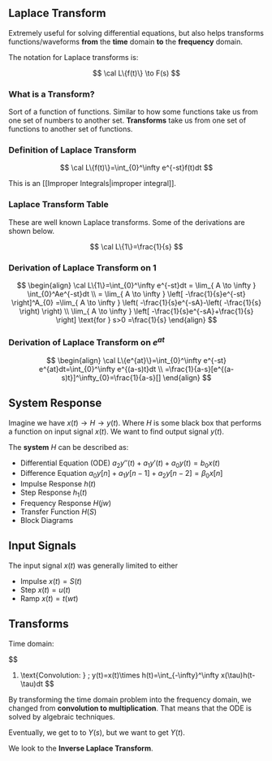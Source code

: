 
## Laplace Transform

Extremely useful for solving differential equations, but also helps transforms functions/waveforms **from** the **time** domain **to** the **frequency** domain.

The notation for Laplace transforms is:

$$
\cal L\{f(t)\} \to F(s)
$$

### What is a Transform?

Sort of a function of functions. Similar to how some functions take us from one set of numbers to another set. **Transforms** take us from one set of functions to another set of functions. 

### Definition of Laplace Transform

$$
\cal L\{f(t)\}=\int_{0}^\infty e^{-st}f(t)dt
$$

This is an [[Improper Integrals|improper integral]].

### Laplace Transform Table

These are well known Laplace transforms. Some of the derivations are shown below.

$$
\cal L\{1\}=\frac{1}{s}
$$

### Derivation of Laplace Transform on 1

$$
\begin{align}
\cal L\{1\}=\int_{0}^\infty e^{-st}dt  = \lim_{ A \to \infty } \int_{0}^Ae^{-st}dt \\
= \lim_{ A \to \infty } \left[  -\frac{1}{s}e^{-st} \right]^A_{0} =\lim_{ A \to \infty } \left( -\frac{1}{s}e^{-sA}-\left( -\frac{1}{s} \right) \right)  \\
\lim_{ A \to \infty } \left[ -\frac{1}{s}e^{-sA}+\frac{1}{s} \right] \text{for } s>0 =\frac{1}{s}
\end{align}
$$

### Derivation of Laplace Transform on $e^{at}$

$$
\begin{align}
\cal L\{e^{at}\}=\int_{0}^\infty e^{-st} e^{at}dt=\int_{0}^\infty e^{(a-s)t}dt \\
=\frac{1}{a-s}[e^{(a-s)t}]^\infty_{0}=\frac{1}{a-s}[]
\end{align}
$$

## System Response

Imagine we have $x(t)\to H\to y(t)$. Where $H$ is some black box that performs a function on input signal $x(t)$. We want to find output signal $y(t)$.

The **system** $H$ can be described as:
- Differential Equation (ODE) $a_{2}y''(t)+a_{1}y'(t)+a_{0}y(t)=b_{0}x(t)$
- Difference Equation $a_{0}y[n]+a_{1}y[n-1]+a_{2}y[n-2]=\beta_{0}x[n]$
- Impulse Response $h(t)$
- Step Response $h_{1}(t)$
- Frequency Response $H(jw)$
- Transfer Function $H(S)$
- Block Diagrams

## Input Signals

The input signal $x(t)$ was generally limited to either
- Impulse $x(t)=S(t)$
- Step $x(t)=u(t)$
- Ramp $x(t)=t(wt)$


## Transforms

Time domain:

$$
1. \text{Convolution: } \; y(t)=x(t)\times h(t)=\int_{-\infty}^\infty x(\tau)h(t-\tau)dt
$$



By transforming the time domain problem into the frequency domain, we changed from **convolution to multiplication**. That means that the ODE is solved by algebraic techniques.

Eventually, we get to to $Y(s)$, but we want to get $Y(t)$.

We look to the **Inverse Laplace Transform**.


